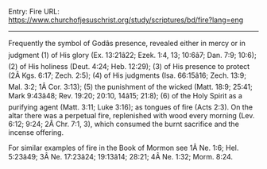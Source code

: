 Entry: Fire
URL: https://www.churchofjesuschrist.org/study/scriptures/bd/fire?lang=eng

---

Frequently the symbol of Godâs presence, revealed either in mercy or in judgment (1) of His glory (Ex. 13:21â22; Ezek. 1:4, 13; 10:6â7; Dan. 7:9; 10:6); (2) of His holiness (Deut. 4:24; Heb. 12:29); (3) of His presence to protect (2Â Kgs. 6:17; Zech. 2:5); (4) of His judgments (Isa. 66:15â16; Zech. 13:9; Mal. 3:2; 1Â Cor. 3:13); (5) the punishment of the wicked (Matt. 18:9; 25:41; Mark 9:43â48; Rev. 19:20; 20:10, 14â15; 21:8); (6) of the Holy Spirit as a purifying agent (Matt. 3:11; Luke 3:16); as tongues of fire (Acts 2:3). On the altar there was a perpetual fire, replenished with wood every morning (Lev. 6:12; 9:24; 2Â Chr. 7:1, 3), which consumed the burnt sacrifice and the incense offering.

For similar examples of fire in the Book of Mormon see 1Â Ne. 1:6; Hel. 5:23â49; 3Â Ne. 17:23â24; 19:13â14; 28:21; 4Â Ne. 1:32; Morm. 8:24.

